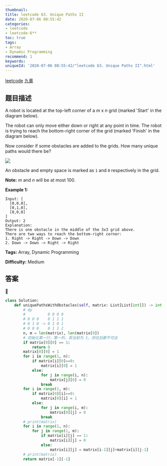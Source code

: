 ```yaml
---
thumbnail:
title: leetcode 63. Unique Paths II
date: 2020-07-06 08:55:42
categories:
- leetcode
- leetcode-6**
toc: true
tags:
- Array
- Dynamic Programming
recommend: 1
keywords:
uniqueId: '2020-07-06 08:55:42/"leetcode 63. Unique Paths II".html'
---
```


<a href="https://leetcode.com/problems/unique-paths-ii/">leetcode</a>
<a href="https://www.jiuzhang.com/solution/unique-paths-ii/">九章</a>
## 题目描述
A robot is located at the top-left corner of a _m_ x _n_ grid (marked 'Start'
in the diagram below).

The robot can only move either down or right at any point in time. The robot
is trying to reach the bottom-right corner of the grid (marked 'Finish' in the
diagram below).

Now consider if some obstacles are added to the grids. How many unique paths
would there be?

![](https://assets.leetcode.com/uploads/2018/10/22/robot_maze.png)

An obstacle and empty space is marked as `1` and `0` respectively in the grid.

**Note:** _m_ and _n_ will be at most 100.

**Example 1:**
        
    Input: [
      [0,0,0],
      [0,1,0],
      [0,0,0]
    ]
    Output: 2
    Explanation:
    There is one obstacle in the middle of the 3x3 grid above.
    There are two ways to reach the bottom-right corner:
    1. Right -> Right -> Down -> Down
    2. Down -> Down -> Right -> Right



**Tags:** Array, Dynamic Programming

**Difficulty:** Medium

## 答案
<!--more-->
```python
class Solution:
    def uniquePathsWithObstacles(self, matrix: List[List[int]]) -> int:
        # dp
        #          0 0 0 0
        # 0 0 0    0 1 1 1
        # 0 1 0 -> 0 1 0 1
        # 0 0 0    0 1 1 2
        n, m = len(matrix), len(matrix[0])
        # 初始化第一行，第一列，若当前为 1，则往后都不可达
        if matrix[0][0] == 1:
            return 0
        matrix[0][0] = 1
        for i in range(1, n):
            if matrix[i][0]==0:
                matrix[i][0] = 1
            else:
                for j in range(i, n):
                    matrix[j][0] = 0
                break
        for i in range(1, m):
            if matrix[0][i]==0:
                matrix[0][i] = 1
            else:
                for j in range(i, m):
                    matrix[0][j] = 0
                break
        # print(matrix)
        for i in range(1, n):
            for j in range(1, m):
                if matrix[i][j] == 1:
                    matrix[i][j] = 0
                else:
                    matrix[i][j] = matrix[i-1][j]+matrix[i][j-1]
        # print(matrix)
        return matrix[-1][-1]
```
